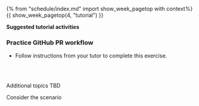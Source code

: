{% from "schedule/index.md" import show_week_pagetop with context%}
{{ show_week_pagetop(4, "tutorial") }}

**Suggested tutorial activities**

### Practice GitHub PR workflow


- Follow instructions from your tutor to complete this exercise.

<br><br>

Additional topics TBD

Consider the scenario

<!--

<tip-box type="important"> 

At this point we would like to ensure that **you are able to create branch-based PRs without accidentally mixing commits** between PRs (a common mistake)
Therefore, we **strongly encourage you to learn the topic: `W4.5 -> Pull requests` before attempting other exercises**.

</tip-box>

    
<tip-box type="important"> 

There are no tutorials this week due to CNY. <br>
However, you are advised to set a time and meet with your team to complete the tasks for **mid-v1.0** and start working towards completing the first draft of the user guide.

</tip-box>

# Suggested exercises

- The following exercises allow you to get used to larger codebase of Addressbook-Level2 and Addressbook-Level3 while at the same time introducing you to various OOP fundamentals.
  - You may feel intimidated by the number of exercises. However, please note that ==it is **not** mandatory to do all of these exercises==.
  - If you are comfortable with the topic you can skip the exercise.
  - You won't be graded for these exercises, but your tutors will provide feedback on your submissions.
- Please submit clean pull-requests to the respective upstream repositories (==take care to submit PRs to nusCS2113-AY1819S2/addressbook-levelX and not the se-edu upstream repo==) before the tutorial.
- During the tutorial, show to your tutor the evidence of learning the topic(s) and participate in relevant discussions.

<br>

<br>


## OOP Basics

<tip-box>

For the following exercises:

**Submission**: Create a PR against [Addressbook-Level2]({{module_org}}/addressbook-level2).  ==Try to make a _clean_ PR== (i.e. free of unrelated code modifications).

==Remember to use team ID== (e.g. _M11-2_) in your PR title.

<panel src="../../admin/appendixE-gitHub.md#tutorial-pr-instructions" header="%%Admin {{ icon_embedding }} Appendix E: Using GitHub → Submitting Pull Requests as evidence of learning a topic%%" />

</tip-box>


<br>

#### [W2.6c] Implement a class

%%==Note==: In the above heading `[W2.6c]` is the id of the exercise  to be used in the PR title (applicable to all exercises)%%

Relevant exercise in Addressbook-Level2: [[Implement a class]({{module_org}}/addressbook-level2/blob/master/docs/LearningOutcomes.adoc#implement-a-class-code-lo-implementclass-code)]


#### [W2.6e] Encapsulation

Relevant exercise in Addressbook-Level2: [[Encapsulation]({{module_org}}/addressbook-level2/blob/master/docs/LearningOutcomes.adoc#apply-encapsulation-code-lo-encapsulation-code)]


#### [W2.6h] Class level members

Relevant exercise in Addressbook-Level2: [[Class-level members]({{module_org}}/addressbook-level2/blob/master/docs/LearningOutcomes.adoc#use-class-level-members-code-lo-classlevel-code)]

#### [W3.1d] Inheritance

Relevant exercise in Addressbook-Level2: [[Inheritance - for code reuse]({{module_org}}/addressbook-level2/blob/master/docs/LearningOutcomes.adoc#use-inheritance-to-achieve-code-reuse-code-lo-inheritance-code)]

<br>

<br>

## OOP Intermediate

<tip-box>


For the following exercises:

**Submission**: Create a PR against [Addressbook-Level3]({{module_org}}/addressbook-level3).  ==Try to make a _clean_ PR== (i.e. free of unrelated code modifications).

==Remember to use team ID== (e.g. _M11-2_) in your PR title. 

<panel src="../../admin/appendixE-gitHub.md#tutorial-pr-instructions" header="%%Admin {{ icon_embedding }} Appendix E: Using GitHub → Submitting Pull Requests as evidence of learning a topic%%" />

</tip-box>


<br>

#### [W4.1c] Polymorphism

Relevant exercise in Addressbook-Level3: [[Using Polymorphism]({{module_org}}/addressbook-level3/blob/master/docs/LearningOutcomes.adoc#use-polymorphism-code-lo-polymorphism-code)]


#### [W4.1d] Abstract class/method

Relevant exercise in Addressbook-Level3: [[Abstract classes/methods]({{module_org}}/addressbook-level3/blob/master/docs/LearningOutcomes.adoc#use-abstract-classes-methods-code-lo-abstract-code)]

#### [W41.g] Interfaces

Relevant exercise in Addressbook-Level3: [[Interfaces]({{module_org}}/addressbook-level3/blob/master/docs/LearningOutcomes.adoc#use-interfaces-code-lo-interfaces-code)]


<br>

<br>


## Requirements analysis

<tip-box>

For the following exercises:

**Submission**: Create a PR against [Addressbook-Level3]({{module_org}}/addressbook-level3).  ==Try to make a _clean_ PR== (i.e. free of unrelated code modifications).

==Remember to use team ID== (e.g. _M11-2_) in your PR title. 

<panel src="../../admin/appendixE-gitHub.md#tutorial-pr-instructions" header="%%Admin {{ icon_embedding }} Appendix E: Using GitHub → Submitting Pull Requests as evidence of learning a topic%%" />

</tip-box>

==Note: If you have completed recording user stores, use cases and non-functional requirements for your project, it is not necessary to do the exercises below.==

Show to your tutor relevant items from your project to get feedback.

 <br>

 
#### [W4.2b] Non-functional requirements

Relevant exercise in Addressbook-Level3: [[User cases]({{module_org}}/addressbook-level3/blob/master/docs/LearningOutcomes.adoc#use-non-functional-requirements-code-lo-nfr-code)]

#### [W4.4a] User stories

Relevant exercise in Addressbook-Level3: [[User stories]({{module_org}}/addressbook-level3/blob/master/docs/LearningOutcomes.adoc#utilize-user-stories-code-lo-userstories-code)]


#### [W4.4d] Use cases

Relevant exercise in Addressbook-Level3: [[User cases]({{module_org}}/addressbook-level3/blob/master/docs/LearningOutcomes.adoc#utilize-use-cases-code-lo-usecases-code)]

-->
